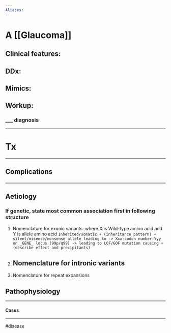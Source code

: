 ```yaml
---
Aliases:
---
```

# A [[Glaucoma]]
## Clinical features:
###
## DDx:
###
## Mimics:
###
## Workup:
### ___ diagnosis
---
# Tx

---
## Complications
###

---
## Aetiology
### If genetic, state most common association first in following structure
1.  Nomenclature for exonic variants: where X is Wild-type amino acid and Y is allele amino acid
	`Inherited/somatic + (inheritance pattern) + silent/misense/nonsense allele leading to -> Xxx-codon number-Yyy on _GENE_ locus (99p/q99) -> leading to LOF/GOF mutation causing + (describe effect and precipitants) `
2.  Nomenclature for intronic variants
	- 
3.  Nomenclature for repeat expansions
## Pathophysiology

---
#### Cases


---
#disease 